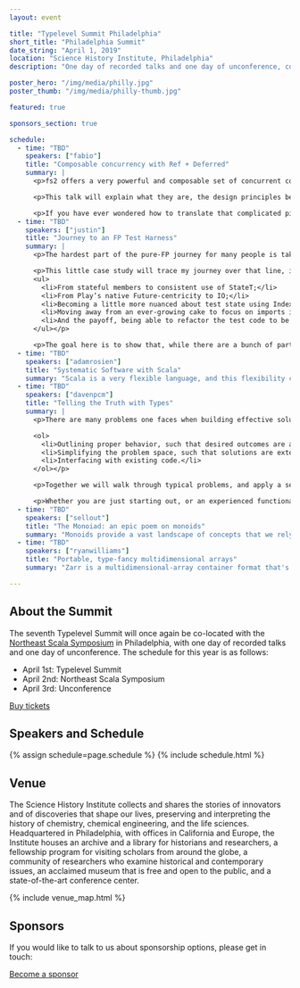 ```yaml
---
layout: event

title: "Typelevel Summit Philadelphia"
short_title: "Philadelphia Summit"
date_string: "April 1, 2019"
location: "Science History Institute, Philadelphia"
description: "One day of recorded talks and one day of unconference, co-located with NE Scala."

poster_hero: "/img/media/philly.jpg"
poster_thumb: "/img/media/philly-thumb.jpg"

featured: true

sponsors_section: true

schedule:
  - time: "TBD"
    speakers: ["fabio"]
    title: "Composable concurrency with Ref + Deferred"
    summary: |
      <p>fs2 offers a very powerful and composable set of concurrent combinators and data structures, which are all built out of two deceptively simple primitives: Ref and Deferred.</p>

      <p>This talk will explain what they are, the design principles behind them, and how to use them to build your own business logic abstractions. In the process, we will discover a general pattern in the form of concurrent state machines, and see how it integrates with final tagless on one hand, and streaming control flow on the other.</p>

      <p>If you have ever wondered how to translate that complicated piece of actor logic in pure FP, or how fs2’s Queues, Topics and Signals work under the hood, this is the talk for you.</p>
  - time: "TBD"
    speakers: ["justin"]
    title: "Journey to an FP Test Harness"
    summary: |
      <p>The hardest part of the pure-FP journey for many people is taking that first real step. Even after you’ve read all the books and done all the exercises, you need to start committing real code to truly grok the FP mindset.</p>

      <p>This little case study will trace my journey over that line, in building a new test harness to an existing Play application. In the course of it, we’ll explore how my assumptions evolved:
      <ul>
        <li>From stateful members to consistent use of StateT;</li>
        <li>From Play’s native Future-centricity to IO;</li>
        <li>Becoming a little more nuanced about test state using IndexedStateT;</li>
        <li>Moving away from an ever-growing cake to focus on imports instead;</li>
        <li>And the payoff, being able to refactor the test code to be modular, readable and robust.</li>
      </ul></p>

      <p>The goal here is to show that, while there are a bunch of parts, none of this is rocket science. In the end, the resulting code is delightfully elegant, and the general approach should work for many Play applications.</p>
  - time: "TBD"
    speakers: ["adamrosien"]
    title: "Systematic Software with Scala"
    summary: "Scala is a very flexible language, and this flexibility can make it difficult to know how to effectively design Scala code. In the nearly ten years I've been using Scala, my approach to using the language has coalesced around a ten or so strategies, which are similar to OO design patterns but broader in scope and borrow many ideas from functional programming. Using these strategies I can create code in a systematic and repeatable way. In this talk I will present the majority of my strategies, and illustrate their use by live coding a simple graphics system where the majority of the code is systematically derived by applying strategies. The strategies allow me to work at a higher-level of abstraction, and the coding itself becomes formulaic. This means I can get more work done and my code is simpler to read and use. I hope that my strategies will also enable you to design better code in Scala."
  - time: "TBD"
    speakers: ["davenpcm"]
    title: "Telling the Truth with Types"
    summary: |
      <p>There are many problems one faces when building effective solutions.

      <ol>
        <li>Outlining proper behavior, such that desired outcomes are achieved.</li>
        <li>Simplifying the problem space, such that solutions are extensible and maintainable.</li>
        <li>Interfacing with existing code.</li>
      </ol></p>

      <p>Together we will walk through typical problems, and apply a set of processes to more effectively meet these criteria. We will identify what information we need to make available and how we can consume that information to build out systems which behave as we expect. We will use the type system as our guide, to lift our reasoning directly into our codebases.</p>

      <p>Whether you are just starting out, or an experienced functional programmer this talk will deliver a set of tools to approach the next set of challenges.</p>
  - time: "TBD"
    speakers: ["sellout"]
    title: "The Monoiad: an epic poem on monoids"
    summary: "Monoids provide a vast landscape of concepts that we rely on in FP. Applicatives, monads, categories – all of them are monoids, as is much else. The epic takes us on a journey with this fundamental structure. We’ll move between everyday Scala, some niche areas of the language, and category theory."
  - time: "TBD"
    speakers: ["ryanwilliams"]
    title: "Portable, type-fancy multidimensional arrays"
    summary: "Zarr is a multidimensional-array container format that's gaining momentum in several scientific domains. It hails from the Python world, and primarily caters to numpy- and xarray-wielding scientists. It shines as a more remote- and parallel-processing-friendly HDF5 replacement. I implemented the Zarr spec in portable Scala, leveraging dependent- and higher-kinded-types. The resulting arrays have a unique type-safety profile. In this talk I'll: contextualize Zarr's use in the single-cell-sequencing domain, examine the freewheeling DSLs that scientific-Python exposes for array processing (including remote and distributed), discuss possibilities for Scala (and types!) to make inroads in these ecosystems, and show what worked well and poorly about my attempt."

---
```


## About the Summit

The seventh Typelevel Summit will once again be co-located with the <a href="https://nescala.io">Northeast Scala Symposium</a> in Philadelphia, with one day of recorded talks and one day of unconference.
The schedule for this year is as follows:

* April 1st: Typelevel Summit
* April 2nd: Northeast Scala Symposium
* April 3rd: Unconference

<a class="btn large" href="https://ti.to/northeast-scala-symposium-2019/nescala-2019">Buy tickets</a>

## Speakers and Schedule

{% assign schedule=page.schedule %}
{% include schedule.html %}

## Venue

The Science History Institute collects and shares the stories of innovators and of discoveries that shape our lives, preserving and interpreting the history of chemistry, chemical engineering, and the life sciences.
Headquartered in Philadelphia, with offices in California and Europe, the Institute houses an archive and a library for historians and researchers, a fellowship program for visiting scholars from around the globe, a community of researchers who examine historical and contemporary issues, an acclaimed museum that is free and open to the public, and a state-of-the-art conference center.

{% include venue_map.html %}

## Sponsors

If you would like to talk to us about sponsorship options, please get in touch:

<a class="btn large" href="mailto:info@typelevel.org">Become a sponsor</a>
